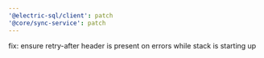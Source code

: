 ```yaml
---
'@electric-sql/client': patch
'@core/sync-service': patch
---
```


fix: ensure retry-after header is present on errors while stack is starting up
